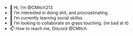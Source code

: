 - 👋 Hi, I’m @CMitch213
- 👀 I’m interested in doing shit, and procrastinating.
- 🌱 I’m currently learning social skillss.
- 💞️ I’m looking to collaborate on grass touching. (im bad at it)
- 📫 How to reach me, Discord @CMitch

<!---
CMitch213/CMitch213 is a ✨ special ✨ repository because its `README.md` (this file) appears on your GitHub profile.
You can click the Preview link to take a look at your changes.
--->
